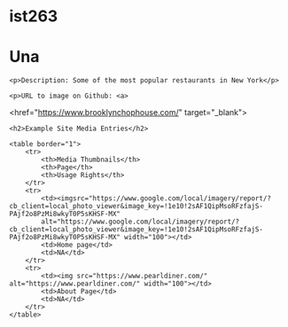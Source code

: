 # ist263
<!DOCTYPE html>
<html lang="zh">
<head>
    <meta charset="UTF-8">
    <meta name="viewport" content="width=device-width, initial-scale=1.0">
    <title>Food Channel</title>
</head>
<body>
    <h1>Una</h1>
    
    <p>Description: Some of the most popular restaurants in New York</p>
    
    <p>URL to image on Github: <a>
<href="https://www.brooklynchophouse.com/" target="_blank"></a></p>
    
    <h2>Example Site Media Entries</h2>
    
    <table border="1">
        <tr>
            <th>Media Thumbnails</th>
            <th>Page</th>
            <th>Usage Rights</th>
        </tr>
        <tr>
            <td><imgsrc="https://www.google.com/local/imagery/report/?cb_client=local_photo_viewer&image_key=!1e10!2sAF1QipMsoRFzfajS-PAjf2o8PzMi8wkyT0P5sKHSF-MX"
            alt="https://www.google.com/local/imagery/report/?cb_client=local_photo_viewer&image_key=!1e10!2sAF1QipMsoRFzfajS-PAjf2o8PzMi8wkyT0P5sKHSF-MX" width="100"></td>
            <td>Home page</td>
            <td>NA</td>
        </tr>
        <tr>
            <td><img src="https://www.pearldiner.com/" alt="https://www.pearldiner.com/" width="100"></td>
            <td>About Page</td>
            <td>NA</td>
        </tr>
    </table>
</body>
</html>